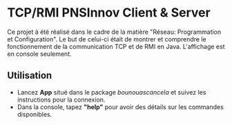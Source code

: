 # TCP/RMI PNSInnov Client & Server

Ce projet à été réalisé dans le cadre de la matière "Réseau: Programmation et Configuration".
Le but de celui-ci était de montrer et comprendre le fonctionnement de la communication TCP et de RMI en Java.
L'affichage est en console seulement.

## Utilisation

* Lancez **App** situé dans le package *bounouascancela* et suivez les instructions pour la connexion.
* Dans la console, tapez **"help"** pour avoir des détails sur les commandes disponibles. 
